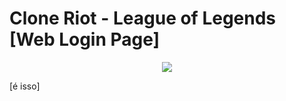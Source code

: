 # Clone Riot - League of Legends [Web Login Page]

<center>
<img src="https://raw.githubusercontent.com/ascenciodev/clone_riotLogin/master/screen.gif">
</center>

[é isso]
